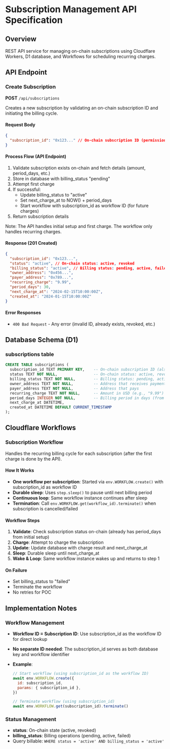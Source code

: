 # Subscription Management API Specification

## Overview

REST API service for managing on-chain subscriptions using Cloudflare Workers, D1 database, and Workflows for scheduling recurring charges.

## API Endpoint

### Create Subscription

**POST** `/api/subscriptions`

Creates a new subscription by validating an on-chain subscription ID and initiating the billing cycle.

#### Request Body

```json
{
  "subscription_id": "0x123..." // On-chain subscription ID (permission hash) - Required
}
```

#### Process Flow (API Endpoint)

1. Validate subscription exists on-chain and fetch details (amount, period_days, etc.)
2. Store in database with billing_status "pending"
3. Attempt first charge
4. If successful:
   - Update billing_status to "active"
   - Set next_charge_at to NOW() + period_days
   - Start workflow with subscription_id as workflow ID (for future charges)
5. Return subscription details

Note: The API handles initial setup and first charge. The workflow only handles recurring charges.

#### Response (201 Created)

```json
{
  "subscription_id": "0x123...",
  "status": "active", // On-chain status: active, revoked
  "billing_status": "active", // Billing status: pending, active, failed
  "owner_address": "0x456...",
  "payer_address": "0x789...",
  "recurring_charge": "9.99",
  "period_days": 30,
  "next_charge_at": "2024-02-15T10:00:00Z",
  "created_at": "2024-01-15T10:00:00Z"
}
```

#### Error Responses

- `400 Bad Request` - Any error (invalid ID, already exists, revoked, etc.)

## Database Schema (D1)

### subscriptions table

```sql
CREATE TABLE subscriptions (
  subscription_id TEXT PRIMARY KEY,    -- On-chain subscription ID (also workflow ID)
  status TEXT NOT NULL,                -- On-chain status: active, revoked
  billing_status TEXT NOT NULL,        -- Billing status: pending, active, failed
  owner_address TEXT NOT NULL,         -- Address that receives payments
  payer_address TEXT NOT NULL,         -- Address that pays
  recurring_charge TEXT NOT NULL,      -- Amount in USD (e.g., "9.99")
  period_days INTEGER NOT NULL,        -- Billing period in days (from on-chain)
  next_charge_at DATETIME,
  created_at DATETIME DEFAULT CURRENT_TIMESTAMP
);
```

## Cloudflare Workflows

### Subscription Workflow

Handles the recurring billing cycle for each subscription (after the first charge is done by the API).

#### How It Works

- **One workflow per subscription**: Started via `env.WORKFLOW.create()` with subscription_id as workflow ID
- **Durable sleep**: Uses `step.sleep()` to pause until next billing period
- **Continuous loop**: Same workflow instance continues after sleep
- **Termination**: Call `env.WORKFLOW.get(workflow_id).terminate()` when subscription is cancelled/failed

#### Workflow Steps

1. **Validate**: Check subscription status on-chain (already has period_days from initial setup)
2. **Charge**: Attempt to charge the subscription
3. **Update**: Update database with charge result and next_charge_at
4. **Sleep**: Durable sleep until next_charge_at
5. **Wake & Loop**: Same workflow instance wakes up and returns to step 1

#### On Failure

- Set billing_status to "failed"
- Terminate the workflow
- No retries for POC

## Implementation Notes

### Workflow Management

- **Workflow ID = Subscription ID**: Use subscription_id as the workflow ID for direct lookup
- **No separate ID needed**: The subscription_id serves as both database key and workflow identifier
- **Example**:

  ```javascript
  // Start workflow (using subscription_id as the workflow ID)
  await env.WORKFLOW.create({
    id: subscription_id,
    params: { subscription_id },
  })

  // Terminate workflow (using subscription_id)
  await env.WORKFLOW.get(subscription_id).terminate()
  ```

### Status Management

- **status**: On-chain state (active, revoked)
- **billing_status**: Billing operations (pending, active, failed)
- Query billable: `WHERE status = 'active' AND billing_status = 'active'`
